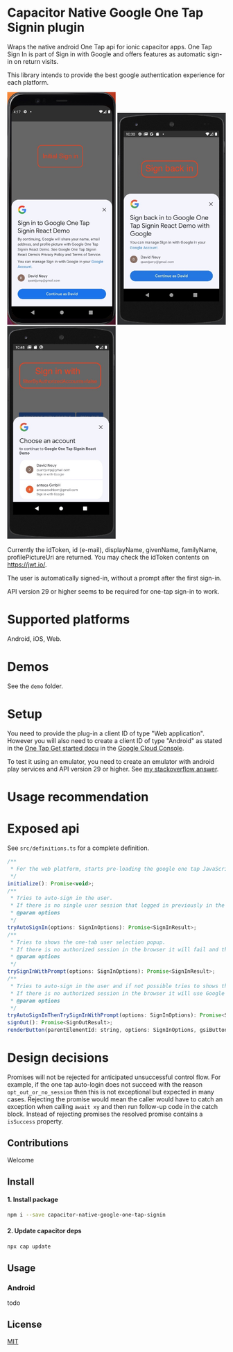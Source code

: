 # Capacitor Native Google One Tap Signin plugin

Wraps the native android One Tap api for ionic capacitor apps. One Tap Sign In is part of Sign in with Google and offers features as automatic sign-in on return visits.

This library intends to provide the best google authentication experience for each platform.

<img src="screenshots/one-tap-sign-in-demo-initial-sign-in.jpg" alt="One tap signin screenshot initial sign-in" width=250/>
<img src="screenshots/one-tap-sign-in-demo-sign-back-in.jpg" alt="One tap signin screenshot sign back in" width=250/>
<img src="screenshots/one-tap-sign-in-demo-without-filter-by-authorized-acounts.jpg" alt="One tap signin screenshot without filter by authorized accounts" width=250/>


Currently the idToken, id (e-mail), displayName, givenName, familyName, profilePictureUri are returned. You may check the idToken contents on https://jwt.io/.

The user is automatically signed-in, without a prompt after the first sign-in.

API version 29 or higher seems to be required for one-tap sign-in to work.

# Supported platforms
Android, iOS, Web.

# Demos
See the `demo` folder.

# Setup
You need to provide the plug-in a client ID of type "Web application". However you will also need to create a client ID of type "Android" as stated in the [One Tap Get started docu](https://developers.google.cn/identity/one-tap/android/get-started) in the [Google Cloud Console](https://console.cloud.google.com/apis/dashboard).

To test it using an emulator, you need to create an emulator with android play services and API version 29 or higher. See [my stackoverflow answer](https://stackoverflow.com/questions/71325279/missing-featurename-auth-api-credentials-begin-sign-in-version-6/75285717#75285717).

# Usage recommendation


# Exposed api
See `src/definitions.ts` for a complete definition.

```JavaScript
/**
 * For the web platform, starts pre-loading the google one tap JavaScript library. Calling initialize is optional.
 */
initialize(): Promise<void>;
/**
 * Tries to auto-sign in the user.
 * If there is no single user session that logged in previously in the app, the sign-in will fail.
 * @param options 
 */
tryAutoSignIn(options: SignInOptions): Promise<SignInResult>;
/**
 * Tries to shows the one-tab user selection popup.
 * If there is no authorized session in the browser it will fail and the login button must be shown.
 * @param options 
 */
trySignInWithPrompt(options: SignInOptions): Promise<SignInResult>;
/**
 * Tries to auto-sign in the user and if not possible tries to shows the one-tab user selection.
 * If there is no authorized session in the browser it will use Google Sign in.
 * @param options 
 */
tryAutoSignInThenTrySignInWithPrompt(options: SignInOptions): Promise<SignInResult>;
signOut(): Promise<SignOutResult>;
renderButton(parentElementId: string, options: SignInOptions, gsiButtonConfiguration?: google.GsiButtonConfiguration): Promise<SignInResult>;
```

# Design decisions
Promises will not be rejected for anticipated unsuccessful control flow. For example, if the one tap auto-login does not succeed with the reason `opt_out_or_no_session` then this is not exceptional but expected in many cases. Rejecting the promise would mean the caller would have to catch an exception when calling `await xy` and then run follow-up code in the catch block. Instead of rejecting promises the resolved promise contains a `isSuccess` property.

## Contributions
Welcome

## Install

#### 1. Install package

```sh
npm i --save capacitor-native-google-one-tap-signin
```

#### 2. Update capacitor deps

```sh
npx cap update
```

## Usage

### Android

todo

## License

[MIT](./LICENSE)
